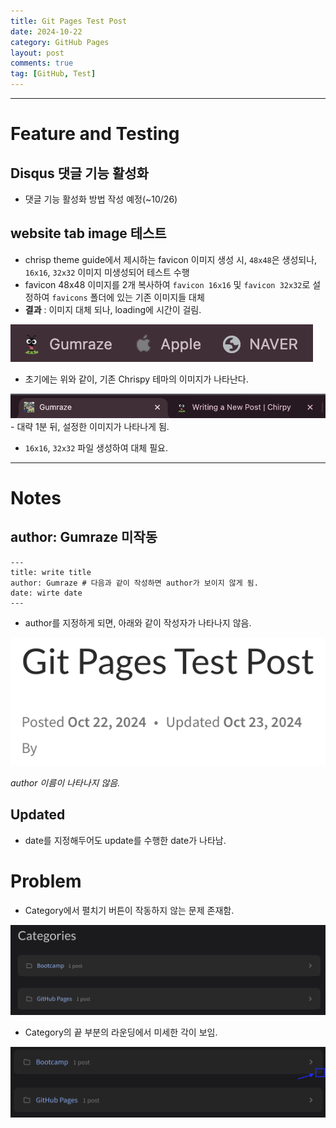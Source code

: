 ```yaml
---
title: Git Pages Test Post
date: 2024-10-22
category: GitHub Pages
layout: post
comments: true
tag: [GitHub, Test]
---
```

---
# **Feature and Testing**
## **Disqus 댓글 기능 활성화**
- 댓글 기능 활성화 방법 작성 예정(~10/26)

## **website tab image 테스트**
- chrisp theme guide에서 제시하는 favicon 이미지 생성 시, `48x48`은 생성되나, `16x16`, `32x32` 이미지 미생성되어 테스트 수행
- favicon 48x48 이미지를 2개 복사하여 `favicon 16x16` 및 `favicon 32x32`로 설정하여 `favicons` 폴더에 있는 기존 이미지들 대체
- **결과** : 이미지 대체 되나, loading에 시간이 걸림.


<img src="/assets/attachment/gitpages/gitpages_test_3.png">  

- 초기에는 위와 같이, 기존 Chrispy 테마의 이미지가 나타난다.

<img src="/assets/attachment/gitpages/gitpages_test_2.png">
- 대략 1분 뒤, 설정한 이미지가 나타나게 됨.

- `16x16`, `32x32` 파일 생성하여 대체 필요.

---
# **Notes**
## **author: Gumraze 미작동**

```
---
title: write title
author: Gumraze # 다음과 같이 작성하면 author가 보이지 않게 됨.
date: wirte date
---
```
- author를 지정하게 되면, 아래와 같이 작성자가 나타나지 않음.

<img src="/assets/attachment/gitpages/gitpages_test_4.png">

_author 이름이 나타나지 않음._

## **Updated**
- date를 지정해두어도 update를 수행한 date가 나타남.

# **Problem**
- Category에서 펼치기 버튼이 작동하지 않는 문제 존재함.
<img src="/assets/attachment/gitpages/gitpages_test_5.png">


- Category의 끝 부분의 라운딩에서 미세한 각이 보임.
<img src="/assets/attachment/gitpages/gitpages_test_6.png">



